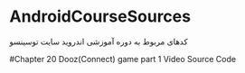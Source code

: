 # AndroidCourseSources
کدهای مربوط به دوره آموزشی اندروید سایت توسینسو

#Chapter 20 Dooz(Connect) game part 1
Video
Source Code
